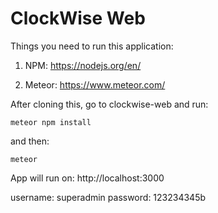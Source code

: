# ClockWise Web

Things you need to run this application:

1. NPM: https://nodejs.org/en/

2. Meteor: https://www.meteor.com/


After cloning this, go to clockwise-web and run:

`meteor npm install`

 and then:
 
 `meteor`


App will run on: http://localhost:3000

username: superadmin
password: 123234345b